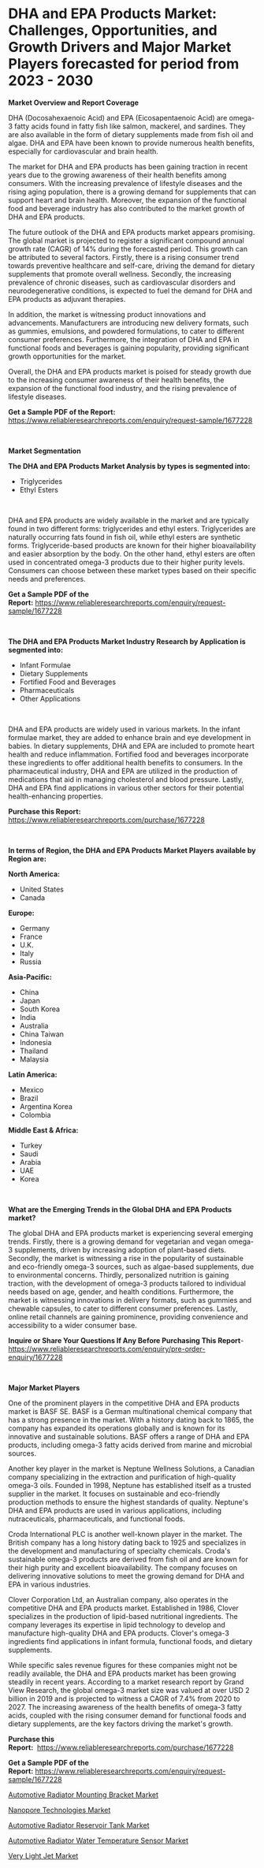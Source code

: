 <p><h1>DHA and EPA Products Market: Challenges, Opportunities, and Growth Drivers and Major Market Players forecasted for period from 2023 - 2030</h1></p><p><strong>Market Overview and Report Coverage</strong></p>
<p><p>DHA (Docosahexaenoic Acid) and EPA (Eicosapentaenoic Acid) are omega-3 fatty acids found in fatty fish like salmon, mackerel, and sardines. They are also available in the form of dietary supplements made from fish oil and algae. DHA and EPA have been known to provide numerous health benefits, especially for cardiovascular and brain health.</p><p>The market for DHA and EPA products has been gaining traction in recent years due to the growing awareness of their health benefits among consumers. With the increasing prevalence of lifestyle diseases and the rising aging population, there is a growing demand for supplements that can support heart and brain health. Moreover, the expansion of the functional food and beverage industry has also contributed to the market growth of DHA and EPA products.</p><p>The future outlook of the DHA and EPA products market appears promising. The global market is projected to register a significant compound annual growth rate (CAGR) of 14% during the forecasted period. This growth can be attributed to several factors. Firstly, there is a rising consumer trend towards preventive healthcare and self-care, driving the demand for dietary supplements that promote overall wellness. Secondly, the increasing prevalence of chronic diseases, such as cardiovascular disorders and neurodegenerative conditions, is expected to fuel the demand for DHA and EPA products as adjuvant therapies.</p><p>In addition, the market is witnessing product innovations and advancements. Manufacturers are introducing new delivery formats, such as gummies, emulsions, and powdered formulations, to cater to different consumer preferences. Furthermore, the integration of DHA and EPA in functional foods and beverages is gaining popularity, providing significant growth opportunities for the market.</p><p>Overall, the DHA and EPA products market is poised for steady growth due to the increasing consumer awareness of their health benefits, the expansion of the functional food industry, and the rising prevalence of lifestyle diseases.</p></p>
<p><strong>Get a Sample PDF of the Report:</strong> <a href="https://www.reliableresearchreports.com/enquiry/request-sample/1677228">https://www.reliableresearchreports.com/enquiry/request-sample/1677228</a></p>
<p>&nbsp;</p>
<p><strong>Market Segmentation</strong></p>
<p><strong>The DHA and EPA Products Market Analysis by types is segmented into:</strong></p>
<p><ul><li>Triglycerides</li><li>Ethyl Esters</li></ul></p>
<p>&nbsp;</p>
<p><p>DHA and EPA products are widely available in the market and are typically found in two different forms: triglycerides and ethyl esters. Triglycerides are naturally occurring fats found in fish oil, while ethyl esters are synthetic forms. Triglyceride-based products are known for their higher bioavailability and easier absorption by the body. On the other hand, ethyl esters are often used in concentrated omega-3 products due to their higher purity levels. Consumers can choose between these market types based on their specific needs and preferences.</p></p>
<p><strong>Get a Sample PDF of the Report:</strong>&nbsp;<a href="https://www.reliableresearchreports.com/enquiry/request-sample/1677228">https://www.reliableresearchreports.com/enquiry/request-sample/1677228</a></p>
<p>&nbsp;</p>
<p><strong>The DHA and EPA Products Market Industry Research by Application is segmented into:</strong></p>
<p><ul><li>Infant Formulae</li><li>Dietary Supplements</li><li>Fortified Food and Beverages</li><li>Pharmaceuticals</li><li>Other Applications</li></ul></p>
<p>&nbsp;</p>
<p><p>DHA and EPA products are widely used in various markets. In the infant formulae market, they are added to enhance brain and eye development in babies. In dietary supplements, DHA and EPA are included to promote heart health and reduce inflammation. Fortified food and beverages incorporate these ingredients to offer additional health benefits to consumers. In the pharmaceutical industry, DHA and EPA are utilized in the production of medications that aid in managing cholesterol and blood pressure. Lastly, DHA and EPA find applications in various other sectors for their potential health-enhancing properties.</p></p>
<p><strong>Purchase this Report:</strong>&nbsp; <a href="https://www.reliableresearchreports.com/purchase/1677228">https://www.reliableresearchreports.com/purchase/1677228</a></p>
<p>&nbsp;</p>
<p><strong>In terms of Region, the DHA and EPA Products Market Players available by Region are:</strong></p>
<p>
    <p> <strong> North America: </strong>
        <ul>
            <li>United States</li>
            <li>Canada</li>
        </ul>
        </p> 
    <p> <strong> Europe: </strong>
        <ul>
            <li>Germany</li>
            <li>France</li>
            <li>U.K.</li>
            <li>Italy</li>
            <li>Russia</li>
        </ul>
        </p> 
    <p> <strong> Asia-Pacific: </strong>
        <ul>
            <li>China</li>
            <li>Japan</li>
            <li>South Korea</li>
            <li>India</li>
            <li>Australia</li>
            <li>China Taiwan</li>
            <li>Indonesia</li>
            <li>Thailand</li>
            <li>Malaysia</li>
        </ul>
        </p> 
    <p> <strong> Latin America: </strong>
        <ul>
            <li>Mexico</li>
            <li>Brazil</li>
            <li>Argentina Korea</li>
            <li>Colombia</li>
        </ul>
        </p> 
    <p> <strong> Middle East & Africa: </strong>
        <ul>
            <li>Turkey</li>
            <li>Saudi</li>
            <li>Arabia</li>
            <li>UAE</li>
            <li>Korea</li>
        </ul>
    </p>
    </p>
<p>&nbsp;</p>
<p><strong>What are the Emerging Trends in the Global DHA and EPA Products market?</strong></p>
<p><p>The global DHA and EPA products market is experiencing several emerging trends. Firstly, there is a growing demand for vegetarian and vegan omega-3 supplements, driven by increasing adoption of plant-based diets. Secondly, the market is witnessing a rise in the popularity of sustainable and eco-friendly omega-3 sources, such as algae-based supplements, due to environmental concerns. Thirdly, personalized nutrition is gaining traction, with the development of omega-3 products tailored to individual needs based on age, gender, and health conditions. Furthermore, the market is witnessing innovations in delivery formats, such as gummies and chewable capsules, to cater to different consumer preferences. Lastly, online retail channels are gaining prominence, providing convenience and accessibility to a wider consumer base.</p></p>
<p><strong>Inquire or Share Your Questions If Any Before Purchasing This Report</strong>- <a href="https://www.reliableresearchreports.com/enquiry/pre-order-enquiry/1677228">https://www.reliableresearchreports.com/enquiry/pre-order-enquiry/1677228</a></p>
<p>&nbsp;</p>
<p><strong>Major Market Players</strong></p>
<p><p>One of the prominent players in the competitive DHA and EPA products market is BASF SE. BASF is a German multinational chemical company that has a strong presence in the market. With a history dating back to 1865, the company has expanded its operations globally and is known for its innovative and sustainable solutions. BASF offers a range of DHA and EPA products, including omega-3 fatty acids derived from marine and microbial sources.</p><p>Another key player in the market is Neptune Wellness Solutions, a Canadian company specializing in the extraction and purification of high-quality omega-3 oils. Founded in 1998, Neptune has established itself as a trusted supplier in the market. It focuses on sustainable and eco-friendly production methods to ensure the highest standards of quality. Neptune's DHA and EPA products are used in various applications, including nutraceuticals, pharmaceuticals, and functional foods.</p><p>Croda International PLC is another well-known player in the market. The British company has a long history dating back to 1925 and specializes in the development and manufacturing of specialty chemicals. Croda's sustainable omega-3 products are derived from fish oil and are known for their high purity and excellent bioavailability. The company focuses on delivering innovative solutions to meet the growing demand for DHA and EPA in various industries.</p><p>Clover Corporation Ltd, an Australian company, also operates in the competitive DHA and EPA products market. Established in 1986, Clover specializes in the production of lipid-based nutritional ingredients. The company leverages its expertise in lipid technology to develop and manufacture high-quality DHA and EPA products. Clover's omega-3 ingredients find applications in infant formula, functional foods, and dietary supplements.</p><p>While specific sales revenue figures for these companies might not be readily available, the DHA and EPA products market has been growing steadily in recent years. According to a market research report by Grand View Research, the global omega-3 market size was valued at over USD 2 billion in 2019 and is projected to witness a CAGR of 7.4% from 2020 to 2027. The increasing awareness of the health benefits of omega-3 fatty acids, coupled with the rising consumer demand for functional foods and dietary supplements, are the key factors driving the market's growth.</p></p>
<p><strong>Purchase this Report:</strong>&nbsp;&nbsp;<a href="https://www.reliableresearchreports.com/purchase/1677228">https://www.reliableresearchreports.com/purchase/1677228</a></p>
<p></p>
<p><strong>Get a Sample PDF of the Report:</strong>&nbsp;<a href="https://www.reliableresearchreports.com/enquiry/request-sample/1677228">https://www.reliableresearchreports.com/enquiry/request-sample/1677228</a></p>
<p><p><a href="https://www.linkedin.com/pulse/automotive-radiator-mounting-bracket-market-insights-players/">Automotive Radiator Mounting Bracket Market</a></p><p><a href="https://medium.com/@aliciahaley1989/nanopore-technologies-market-size-cagr-trends-2024-2030-da8a065e4840">Nanopore Technologies Market</a></p><p><a href="https://www.linkedin.com/pulse/decoding-automotive-radiator-reservoir-tank-market-deep/">Automotive Radiator Reservoir Tank Market</a></p><p><a href="https://www.linkedin.com/pulse/automotive-radiator-water-temperature-sensor-market-insights/">Automotive Radiator Water Temperature Sensor Market</a></p><p><a href="https://medium.com/@marieriley2012/very-light-jet-market-size-growth-forecast-2023-2030-3b0eb87ef2d3">Very Light Jet Market</a></p></p>